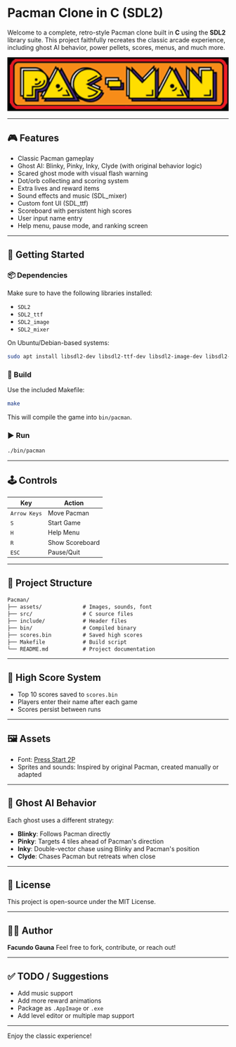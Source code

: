# Pacman Clone in C (SDL2)

Welcome to a complete, retro-style Pacman clone built in **C** using the **SDL2** library suite.
This project faithfully recreates the classic arcade experience, including ghost AI behavior, power pellets, scores, menus, and much more.

![screenshot](assets/images/menu_title.png)

---

## 🎮 Features

* Classic Pacman gameplay
* Ghost AI: Blinky, Pinky, Inky, Clyde (with original behavior logic)
* Scared ghost mode with visual flash warning
* Dot/orb collecting and scoring system
* Extra lives and reward items
* Sound effects and music (SDL\_mixer)
* Custom font UI (SDL\_ttf)
* Scoreboard with persistent high scores
* User input name entry
* Help menu, pause mode, and ranking screen

---

## 🚀 Getting Started

### 📦 Dependencies

Make sure to have the following libraries installed:

* `SDL2`
* `SDL2_ttf`
* `SDL2_image`
* `SDL2_mixer`

On Ubuntu/Debian-based systems:

```bash
sudo apt install libsdl2-dev libsdl2-ttf-dev libsdl2-image-dev libsdl2-mixer-dev
```

### 🔨 Build

Use the included Makefile:

```bash
make
```

This will compile the game into `bin/pacman`.

### ▶️ Run

```bash
./bin/pacman
```

---

## 🕹️ Controls

| Key          | Action          |
| ------------ | --------------- |
| `Arrow Keys` | Move Pacman     |
| `S`          | Start Game      |
| `H`          | Help Menu       |
| `R`          | Show Scoreboard |
| `ESC`        | Pause/Quit      |

---

## 📂 Project Structure

```
Pacman/
├── assets/             # Images, sounds, font
├── src/                # C source files
├── include/            # Header files
├── bin/                # Compiled binary
├── scores.bin          # Saved high scores
├── Makefile            # Build script
└── README.md           # Project documentation
```

---

## 📝 High Score System

* Top 10 scores saved to `scores.bin`
* Players enter their name after each game
* Scores persist between runs

---

## 🖼️ Assets

* Font: [Press Start 2P](https://fonts.google.com/specimen/Press+Start+2P)
* Sprites and sounds: Inspired by original Pacman, created manually or adapted

---

## 🧠 Ghost AI Behavior

Each ghost uses a different strategy:

* **Blinky**: Follows Pacman directly
* **Pinky**: Targets 4 tiles ahead of Pacman's direction
* **Inky**: Double-vector chase using Blinky and Pacman's position
* **Clyde**: Chases Pacman but retreats when close

---

## 📜 License

This project is open-source under the MIT License.

---

## 👨‍💻 Author

**Facundo Gauna**
Feel free to fork, contribute, or reach out!

---

## ✅ TODO / Suggestions

* Add music support
* Add more reward animations
* Package as `.AppImage` or `.exe`
* Add level editor or multiple map support

---

Enjoy the classic experience!
